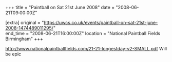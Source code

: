 +++
title = "Paintball on Sat 21st June 2008"
date = "2008-06-21T09:00:00Z"

[extra]
original = "https://uwcs.co.uk/events/paintball-on-sat-21st-june-2008-1474489011295/"    
end_time = "2008-06-21T16:00:00Z"
location = "National Paintball Fields Birmingham"
+++

http://www.nationalpaintballfields.com/21-21-longestday-v2-SMALL.pdf Will be epic

